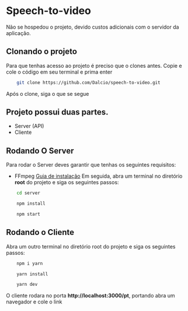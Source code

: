 # Speech-to-video

Não se hospedou o projeto, devido custos adicionais com o servidor da aplicação.

## Clonando o projeto

Para que tenhas acesso ao projeto é preciso que o clones antes. Copie e cole o código em seu terminal e prima enter

```bash
    git clone https://github.com/Dalcio/speech-to-video.git
```
Após o clone, siga o que se segue

## Projeto possui duas partes.

-   Server (API)
-   Cliente

## Rodando O Server

Para rodar o Server deves garantir que tenhas os seguintes requisitos:
-   FFmpeg [Guia de instalação](https://www.wikihow.com/Install-FFmpeg-on-Windows)
Em seguida, abra um terminal no diretório **root** do projeto e siga os seguintes passos:

```bash
    cd server
```
```bash
    npm install
```
```bash
    npm start
```

## Rodando o Cliente

Abra um outro terminal no diretório root do projeto e siga os seguintes passos:

```bash
    npm i yarn
```

```bash
    yarn install
```

```bash
    yarn dev
```

O cliente rodara no porta **http://localhost:3000/pt**, portando abra um navegador e cole o link
